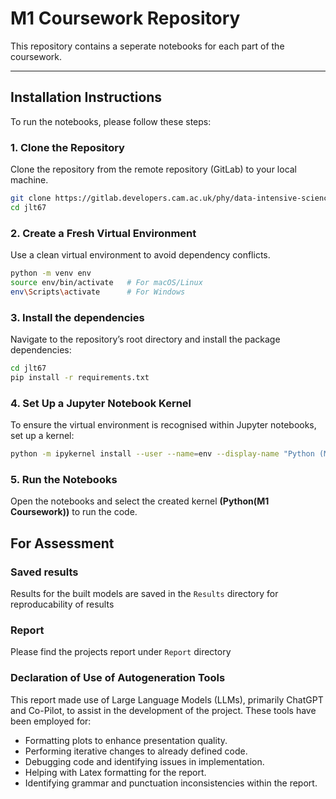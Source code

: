 # M1 Coursework Repository

This repository contains a seperate notebooks for each part of the coursework.

---

## Installation Instructions

To run the notebooks, please follow these steps:

### 1. Clone the Repository

Clone the repository from the remote repository (GitLab) to your local machine.

```bash
git clone https://gitlab.developers.cam.ac.uk/phy/data-intensive-science-mphil/assessments/m1_coursework/jlt67.git
cd jlt67
```

### 2. Create a Fresh Virtual Environment
Use a clean virtual environment to avoid dependency conflicts.
```bash
python -m venv env
source env/bin/activate   # For macOS/Linux
env\Scripts\activate      # For Windows
```

### 3. Install the dependencies
Navigate to the repository’s root directory and install the package dependencies:
```bash
cd jlt67
pip install -r requirements.txt
```

### 4. Set Up a Jupyter Notebook Kernel
To ensure the virtual environment is recognised within Jupyter notebooks, set up a kernel:
```bash
python -m ipykernel install --user --name=env --display-name "Python (M1 Coursework)"
```

### 5. Run the Notebooks
Open the notebooks and select the created kernel **(Python(M1 Coursework))** to run the code.



## For Assessment

### Saved results
Results for the built models are saved in the `Results` directory for reproducability of results

### Report
Please find the projects report under `Report` directory

### Declaration of Use of Autogeneration Tools
This report made use of Large Language Models (LLMs), primarily ChatGPT and Co-Pilot, to
assist in the development of the project. These tools have been employed for:
- Formatting plots to enhance presentation quality.
- Performing iterative changes to already defined code.
- Debugging code and identifying issues in implementation.
- Helping with Latex formatting for the report.
- Identifying grammar and punctuation inconsistencies within the report.